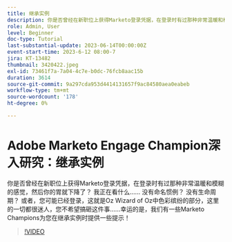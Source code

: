 ```yaml
---
title: 继承实例
description: 你是否曾经在新职位上获得Marketo登录凭据，在登录时有过那种非常温暖和模糊的感觉，然后你的胃就下降了？ 我正在看什么…… 没有命名惯例？ 没有生命周期？ 或者，您可能已经登录，这就是Oz Wizard of Oz中色彩缤纷的部分，这里的一切都很迷人，您不希望搞砸这件事……幸运的是，我们有一些Marketo Champions为您在继承实例时提供一些提示！
role: Admin, User
level: Beginner
doc-type: Tutorial
last-substantial-update: 2023-06-14T00:00:00Z
event-start-time: 2023-6-12 08:00-7
jira: KT-13482
thumbnail: 3420422.jpeg
exl-id: 73461f7a-7a04-4c7e-b0dc-76fcb8aac15b
duration: 3614
source-git-commit: 9a297cda953d4414131657f9ac84580aea0eabeb
workflow-type: tm+mt
source-wordcount: '178'
ht-degree: 0%

---
```


# Adobe Marketo Engage Champion深入研究：继承实例

你是否曾经在新职位上获得Marketo登录凭据，在登录时有过那种非常温暖和模糊的感觉，然后你的胃就下降了？ 我正在看什么…… 没有命名惯例？ 没有生命周期？ 或者，您可能已经登录，这就是Oz Wizard of Oz中色彩缤纷的部分，这里的一切都很迷人，您不希望搞砸这件事……幸运的是，我们有一些Marketo Champions为您在继承实例时提供一些提示！

>[!VIDEO](https://video.tv.adobe.com/v/3420422/?learn=on)
